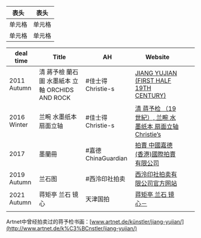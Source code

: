 

|  表头   | 表头  |
|  ----  | ----  |
| 单元格  | 单元格 |
| 单元格  | 单元格 |


| deal time   | Title                                           | AH                 | Website                                                                                                                                                                     |     |     |
| ----------- | ----------------------------------------------- | ------------------ | --------------------------------------------------------------------------------------------------------------------------------------------------------------------------- | --- | --- |
| 2011 Autumn | 清 蔣予檢 蘭石圖 水墨紙本 立軸 ORCHIDS AND ROCK | #佳士得Christie-s  | [JIANG YUJIAN (FIRST HALF 19TH CENTURY)](https://www.christies.com/lot/lot-5477750)                                                                                         |     |     |
| 2016 Winter | 兰畹 水墨纸本 扇面立轴                          | #佳士得Christie-s  | [清 蒋予检 （19世紀）, 兰畹 水墨纸本 扇面立轴  Christie’s](https://onlineonly.christies.com/s/exquisite-eye-chinese-paintings-online/orchid-1723/35863?lid=4&sc_lang=zh-cn) |     |     |
| 2017        | 墨蘭冊                                          | #嘉德ChinaGuardian | [拍賣 中國嘉德(香港)國際拍賣有限公司](https://www.cguardian.com.hk/tc/auction/auction-details.php?id=170820)                                                                |     |     |
| 2019 Autumn | 兰石图                                          | #西泠印社拍卖      | [西泠印社拍卖有限公司官方网站](http://www.xlysauc.net/auction5_det.php?ccid=1150&id=182222&n=1175)                                                                          |     |     |
| 2021 Autumn | 蒋矩亭 兰石 镜心                                | 天津国拍           | [蒋矩亭 兰石 镜心－](https://www.artfoxlive.com/product/7257171.html#prettyPhoto)                                                                                           |     |     |
|             |                                                 |                    |                                                                                                                                                                             |     |     |

Artnet中曾经拍卖过的蒋予检书画：[www.artnet.de/künstler/jiang-yujian/](http://www.artnet.de/k%C3%BCnstler/jiang-yujian/)